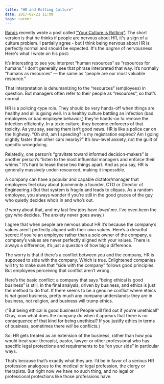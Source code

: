 ```yaml
---
title: "HR and Rotting Culture"
date: 2017-02-21 11:09
tags: career
---
```


<a href="http://randsinrepose.com">Rands</a> recently wrote a post called <a href="http://randsinrepose.com/archives/your-culture-is-rotting/">"Your Culture is Rotting"</a>. The short version is that he thinks if people are nervous about HR, it's a sign of a culture problem. I partially agree - but I think being nervous about HR is perfectly normal and should be expected. It's the <i>degree</i> of nervousness. Here's what I wrote on his post:

It’s interesting to see you interpret “human resources” as “resources for humans.” I don’t generally see that phrase interpreted that way. It’s normally “humans as resources” — the same as “people are our most valuable resource.”

That interpretation is dehumanizing to the “resources” (employees) in question. But managers often refer to their people as “resources”, so that’s normal.

HR is a policing-type role. They should be very hands-off when things are healthy and all is going well. In a healthy culture battling an infection (bad employees or bad employee behavior,) they’re hands-on to remove the infection efficiently. In a toxic culture, they become enforcers of that toxicity. As you say, seeing them isn’t good news. HR is like a police car on the highway. “Oh shit, am I speeding? Is my registration expired? Am I going slightly faster than other cars nearby?” It’s low-level anxiety, not the guilt of specific wrongdoing.

Relatedly, one person’s “gravitate toward informed decision-makers” is another person’s “listen to the most influential managers and enforce their whims.” It’s hard to tease those two things apart. And as you say, HR is generally massively under-resourced, making it impossible.

A company can have a popular and capable dictator/manager that employees feel okay about (commonly a founder, CTO or Director of Engineering.) But that system is fragile and leads to cliques. As a random employee, you always wonder if you’re still in the good graces of the guy who quietly decides who’s in and who’s out.

(*I* worry about that, and my last few jobs have *loved* me. I’ve even been the guy who decides. The anxiety never goes away.)

I agree that when people are nervous about HR it’s because the company’s values aren’t perfectly aligned with their own values. Here’s a dreadful secret: if you’re an employee rather than a sole owner of the company, a company’s values are never perfectly aligned with your values. There is always a difference, it’s just a question of how big a difference.

The worry is that if there’s a conflict between you and the company, HR is supposed to side with the company. Which is true. Enlightened companies will try to make sure that “side with the company” follows good principles. But employees perceiving that conflict aren’t wrong.

Here’s the basic conflict: a company that says “being ethical is good business” is still, in the final analysis, driven by business, and ethics is just the method to do that. If there seems to be a genuine conflict where ethics is *not* good business, pretty much any company understands: they are in business, not religion, and business will trump ethics.

(“But being ethical is good business! People will find out if you’re unethical!” Okay, now what does the company do when it appears that there *is* no consequence of that kind for being unethical? If you justify ethics in terms of business, sometimes there *will* be conflicts.)

So: HR gets treated as an extension of the business, rather than how you would treat your therapist, pastor, lawyer or other professional who has specific legal protections and requirements to be “on your side” in particular ways.

That’s because that’s exactly what they are. I’d be in favor of a serious HR profession analogous to the medical or legal profession, the clergy or therapists. But right now we have no such thing, and no legal or professional protections like those professions have.
